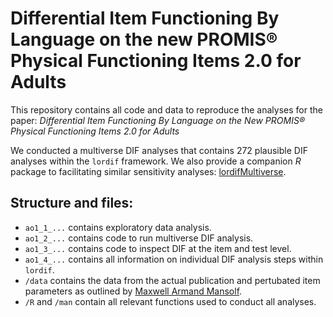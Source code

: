 # Differential Item Functioning By Language on the new PROMIS® Physical Functioning Items 2.0 for Adults

This repository contains all code and data to reproduce the analyses for the paper: *Differential Item Functioning By Language on the New PROMIS® Physical Functioning Items 2.0 for Adults*

We conducted a multiverse DIF analyses that contains 272 plausible DIF analyses within the `lordif` framework. We also provide a companion *R* package to facilitating similar sensitivity analyses: [lordifMultiverse](https://github.com/cyplessen/lordifMultiverse).


## Structure and files:

- `ao1_1_...` contains exploratory data analysis.
- `ao1_2_...` contains code to run multiverse DIF analysis. 
- `ao1_3_...` contains code to inspect DIF at the item and test level.
- `ao1_4_...` contains all information on individual DIF analysis steps within `lordif`.  
- `/data` contains the data from the actual publication and pertubated item parameters as outlined by [Maxwell Armand Mansolf](https://osf.io/vq9j7/).   
- `/R` and `/man` contain all relevant functions used to conduct all analyses. 

